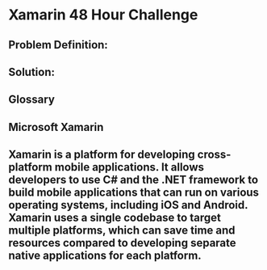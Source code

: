 <h1>Xamarin 48 Hour Challenge</h1>

<h2>Problem Definition:</h2>


<h2>Solution:</h2>


<h2>Glossary</h2>

<h2>Microsoft Xamarin<h2>

<p>Xamarin is a platform for developing cross-platform mobile applications. It allows developers to use C# and the .NET framework to build mobile applications that can run on various operating systems, including iOS and Android. Xamarin uses a single codebase to target multiple platforms, which can save time and resources compared to developing separate native applications for each platform.</p>

